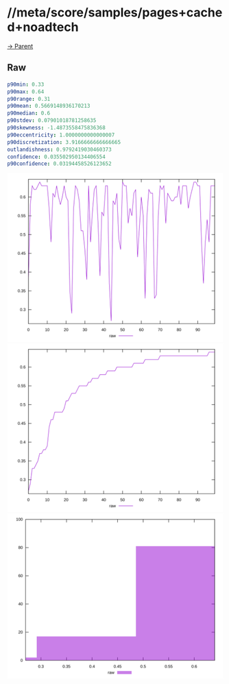 
# //meta/score/samples/pages+cached+noadtech

[→ Parent](../..)


## Raw


```yaml
p90min: 0.33
p90max: 0.64
p90range: 0.31
p90mean: 0.5669148936170213
p90median: 0.6
p90stdev: 0.07901018781258635
p90skewness: -1.4873558475836368
p90eccentricity: 1.0000000000000007
p90discretization: 3.9166666666666665
outlandishness: 0.9792419030460373
confidence: 0.035502950134406554
p90confidence: 0.03194458526123652

```

![PLOT: raw-values](./raw/values.svg)![PLOT: raw-sorted](./raw/sorted.svg)![PLOT: raw-histogram](./raw/histogram.svg)